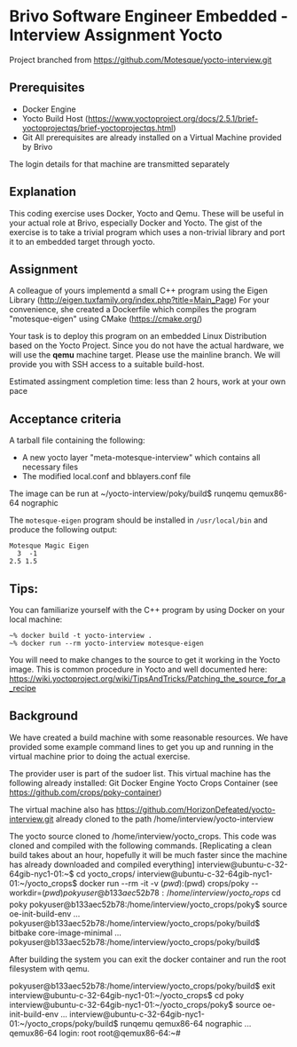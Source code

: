 # Brivo Software Engineer Embedded - Interview Assignment Yocto

Project branched from https://github.com/Motesque/yocto-interview.git

## Prerequisites
* Docker Engine
* Yocto Build Host (https://www.yoctoproject.org/docs/2.5.1/brief-yoctoprojectqs/brief-yoctoprojectqs.html)
* Git
All prerequisites are already installed on a Virtual Machine provided by Brivo

The login details for that machine are transmitted separately

## Explanation
This coding exercise uses Docker, Yocto and Qemu.  These will be useful in your actual role at Brivo, especially Docker and Yocto.  The gist of the exercise is to take a trivial program which uses a non-trivial library and port it to an embedded target through yocto.

## Assignment
A colleague of yours implementd a small C++ program using the Eigen Library (http://eigen.tuxfamily.org/index.php?title=Main_Page)
For your convenience, she created a Dockerfile which compiles the program "motesque-eigen" using CMake (https://cmake.org/) 

Your task is to deploy this program on an embedded Linux Distribution based on the Yocto Project. 
Since you do not have the actual hardware, we will use the **qemu** machine target. Please use the mainline branch. 
We will provide you with SSH access to a suitable build-host.

Estimated assingment completion time: less than 2 hours, work at your own pace

## Acceptance criteria
A tarball file containing the following:
* A new yocto layer "meta-motesque-interview" which contains all necessary files
* The modified local.conf and bblayers.conf file

The image can be run at ~/yocto-interview/poky/build$ runqemu qemux86-64 nographic

The `motesque-eigen` program should be installed in `/usr/local/bin` and produce the following output:
```
Motesque Magic Eigen
  3  -1
2.5 1.5
```

## Tips:
You can  familiarize yourself with the C++ program by using Docker on your local machine:
```
~% docker build -t yocto-interview .
~% docker run --rm yocto-interview motesque-eigen
```

You will need to make changes to the source to get it working in the Yocto image. 
This is common procedure in Yocto and well documented here:
https://wiki.yoctoproject.org/wiki/TipsAndTricks/Patching_the_source_for_a_recipe

## Background
We have created a build machine with some reasonable resources.  We have provided some example command lines to get you up and running in the virtual machine prior to doing the actual exercise.

The provider user is part of the sudoer list.  This virtual machine has the following already installed:
Git
Docker Engine
Yocto Crops Container (see https://github.com/crops/poky-container)

The virtual machine also has https://github.com/HorizonDefeated/yocto-interview.git already cloned to the path /home/interview/yocto-interview

The yocto source cloned to /home/interview/yocto_crops.  This code was cloned and compiled with the following commands.
[Replicating a clean build takes about an hour, hopefully it will be much faster since the machine has already downloaded and compiled everything]
interview@ubuntu-c-32-64gib-nyc1-01:~$ cd yocto_crops/
interview@ubuntu-c-32-64gib-nyc1-01:~/yocto_crops$ docker run --rm -it -v $(pwd):$(pwd) crops/poky --workdir=$(pwd)
pokyuser@b133aec52b78:/home/interview/yocto_crops$ cd poky
pokyuser@b133aec52b78:/home/interview/yocto_crops/poky$ source oe-init-build-env
…
pokyuser@b133aec52b78:/home/interview/yocto_crops/poky/build$ bitbake core-image-minimal
…
pokyuser@b133aec52b78:/home/interview/yocto_crops/poky/build$


After building the system you can exit the docker container and run the root filesystem with qemu.


pokyuser@b133aec52b78:/home/interview/yocto_crops/poky/build$ exit
interview@ubuntu-c-32-64gib-nyc1-01:~/yocto_crops$ cd poky
interview@ubuntu-c-32-64gib-nyc1-01:~/yocto_crops/poky$ source oe-init-build-env
...
interview@ubuntu-c-32-64gib-nyc1-01:~/yocto_crops/poky/build$ runqemu qemux86-64 nographic
...
qemux86-64 login: root
root@qemux86-64:~# 
<Ctrl-A X to exit qemu>



